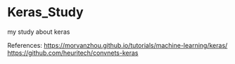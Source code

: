 # Keras_Study
my study about keras

References:
https://morvanzhou.github.io/tutorials/machine-learning/keras/
https://github.com/heuritech/convnets-keras

